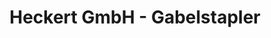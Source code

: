---
title: "Heckert GmbH - Gabelstapler"
url: /adenbuettel/heckert-gmbh-gabelstapler/
shop: Mieten
---